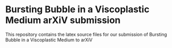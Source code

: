 # Bursting Bubble in a Viscoplastic Medium arXiV submission
 This repository contains the latex source files for our submission of Bursting Bubble in a Viscoplastic Medium to arXiV
